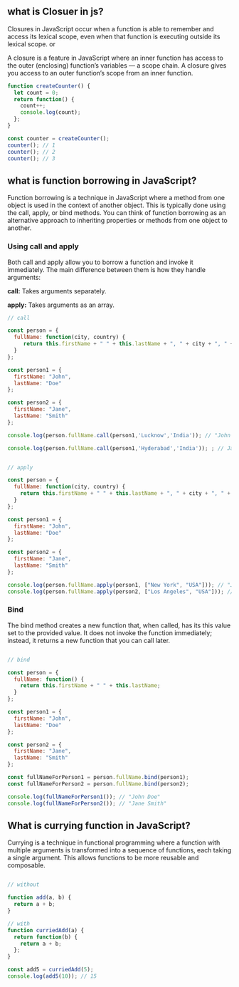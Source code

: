 ## what is Closuer in js?
Closures in JavaScript occur when a function is able to remember and access its lexical scope, even when that function is executing outside its lexical scope. or

A closure is a feature in JavaScript where an inner function has access to the outer (enclosing) function’s variables — a scope chain. A closure gives you access to an outer function’s scope from an inner function.

```js
function createCounter() {
  let count = 0;
  return function() {
    count++;
    console.log(count);
  };
}

const counter = createCounter();
counter(); // 1
counter(); // 2
counter(); // 3

```

## what is function borrowing in JavaScript?

Function borrowing is a technique in JavaScript where a method from one object is used in the context of another object. This is typically done using the call, apply, or bind methods.
You can think of function borrowing as an alternative approach to inheriting properties or methods from one object to another. 

### Using call and apply
Both call and apply allow you to borrow a function and invoke it immediately. The main difference between them is how they handle arguments:

__call:__ Takes arguments separately.

__apply:__ Takes arguments as an array.

```js
// call 

const person = {
  fullName: function(city, country) {
     return this.firstName + " " + this.lastName + ", " + city + ", " + 
  }
};

const person1 = {
  firstName: "John",
  lastName: "Doe"
};

const person2 = {
  firstName: "Jane",
  lastName: "Smith"
};

console.log(person.fullName.call(person1,'Lucknow','India')); // "John Doe, Lucnow, India"

console.log(person.fullName.call(person1,'Hyderabad','India')); ; // Jane Smith, Hyderabad, India"

```

```js

// apply

const person = {
  fullName: function(city, country) {
    return this.firstName + " " + this.lastName + ", " + city + ", " + country;
  }
};

const person1 = {
  firstName: "John",
  lastName: "Doe"
};

const person2 = {
  firstName: "Jane",
  lastName: "Smith"
};

console.log(person.fullName.apply(person1, ["New York", "USA"])); // "John Doe, New York, USA"
console.log(person.fullName.apply(person2, ["Los Angeles", "USA"])); // "Jane Smith, Los Angeles, USA"

```

### Bind 
The bind method creates a new function that, when called, has its this value set to the provided value. It does not invoke the function immediately; instead, it returns a new function that you can call later.

```js

// bind

const person = {
  fullName: function() {
    return this.firstName + " " + this.lastName;
  }
};

const person1 = {
  firstName: "John",
  lastName: "Doe"
};

const person2 = {
  firstName: "Jane",
  lastName: "Smith"
};

const fullNameForPerson1 = person.fullName.bind(person1);
const fullNameForPerson2 = person.fullName.bind(person2);

console.log(fullNameForPerson1()); // "John Doe"
console.log(fullNameForPerson2()); // "Jane Smith"
```

## What is currying function in JavaScript?
Currying is a technique in functional programming where a function with multiple arguments is transformed into a sequence of functions, each taking a single argument. This allows functions to be more reusable and composable.

```js

// without

function add(a, b) {
  return a + b;
}

// with
function curriedAdd(a) {
  return function(b) {
    return a + b;
  };
}

const add5 = curriedAdd(5);
console.log(add5(10)); // 15
```